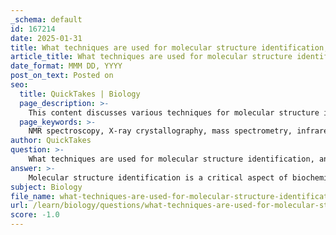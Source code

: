 ```yaml
---
_schema: default
id: 167214
date: 2025-01-31
title: What techniques are used for molecular structure identification, and how can they be applied to biomolecule classification and function prediction?
article_title: What techniques are used for molecular structure identification, and how can they be applied to biomolecule classification and function prediction?
date_format: MMM DD, YYYY
post_on_text: Posted on
seo:
  title: QuickTakes | Biology
  page_description: >-
    This content discusses various techniques for molecular structure identification, including NMR spectroscopy, X-ray crystallography, and mass spectrometry, and their applications in biomolecule classification and function prediction.
  page_keywords: >-
    NMR spectroscopy, X-ray crystallography, mass spectrometry, infrared spectroscopy, UV-Vis spectroscopy, circular dichroism spectroscopy, biomolecule classification, structure-function relationship, protein structure, nucleic acids, functional groups, dynamic structures, molecular biology, biochemistry, drug design
author: QuickTakes
question: >-
    What techniques are used for molecular structure identification, and how can they be applied to biomolecule classification and function prediction?
answer: >-
    Molecular structure identification is a critical aspect of biochemistry and molecular biology, as it allows researchers to understand the specific arrangement of atoms within biomolecules. Various techniques are employed for this purpose, each with its own applications in biomolecule classification and function prediction. Here are some of the most commonly used techniques:\n\n### 1. Nuclear Magnetic Resonance (NMR) Spectroscopy\nNMR spectroscopy is a powerful technique used to determine the structure of organic compounds, including biomolecules. It provides information about the local environment of specific nuclei (commonly hydrogen or carbon) in a molecule. By analyzing the chemical shifts and coupling patterns, researchers can deduce the arrangement of atoms and functional groups within the molecule. This technique is particularly useful for studying proteins and nucleic acids in solution, allowing for insights into their dynamic structures and interactions.\n\n### 2. X-ray Crystallography\nX-ray crystallography is a method used to determine the three-dimensional structure of crystalline biomolecules. When X-rays are directed at a crystal of the biomolecule, they are diffracted in specific patterns that can be analyzed to reveal the atomic structure. This technique has been instrumental in elucidating the structures of many proteins and nucleic acids, providing detailed insights into their functional mechanisms.\n\n### 3. Mass Spectrometry (MS)\nMass spectrometry is used to determine the mass-to-charge ratio of ions, which can be used to infer the molecular weight and structure of biomolecules. It is particularly useful for identifying and characterizing proteins, lipids, and metabolites. By analyzing the fragmentation patterns of ions, researchers can deduce structural information and identify post-translational modifications in proteins.\n\n### 4. Infrared (IR) Spectroscopy\nIR spectroscopy measures the absorption of infrared light by a molecule, which provides information about the functional groups present. Different bonds absorb characteristic frequencies of IR radiation, allowing for the identification of specific functional groups within biomolecules. This technique is often used in conjunction with other methods to provide complementary structural information.\n\n### 5. Ultraviolet-Visible (UV-Vis) Spectroscopy\nUV-Vis spectroscopy is used to analyze the electronic transitions in biomolecules, particularly those containing conjugated double bonds, such as nucleic acids and certain amino acids. This technique can provide insights into the concentration and purity of biomolecules, as well as their structural characteristics.\n\n### 6. Circular Dichroism (CD) Spectroscopy\nCD spectroscopy is a technique used to study the secondary structure of proteins and nucleic acids. It measures the differential absorption of left-handed and right-handed circularly polarized light, which is influenced by the chiral nature of biomolecules. This technique is particularly useful for assessing protein folding and conformational changes.\n\n### Applications in Biomolecule Classification and Function Prediction\nThe techniques mentioned above can be applied to classify biomolecules based on their structural features and predict their functions. For example:\n\n- **Classification**: By determining the specific arrangement of atoms and functional groups, researchers can classify biomolecules into categories such as carbohydrates, proteins, lipids, and nucleic acids. This classification is essential for understanding their roles in biological systems.\n\n- **Function Prediction**: The structure-function relationship is a fundamental principle in biochemistry. By elucidating the structure of a biomolecule, researchers can make predictions about its biological function. For instance, the active site structure of an enzyme can indicate its substrate specificity, while the helical structure of DNA suggests its role in genetic information storage and replication.\n\nIn summary, molecular structure identification techniques are vital for understanding the architecture and functionality of biomolecules. They enable researchers to classify biomolecules accurately and predict their roles in biological processes, which is essential for advancing our knowledge in fields such as biochemistry, molecular biology, and drug design.
subject: Biology
file_name: what-techniques-are-used-for-molecular-structure-identification-and-how-can-they-be-applied-to-biomolecule-classification-and-function-prediction.md
url: /learn/biology/questions/what-techniques-are-used-for-molecular-structure-identification-and-how-can-they-be-applied-to-biomolecule-classification-and-function-prediction
score: -1.0
---
```


&nbsp;